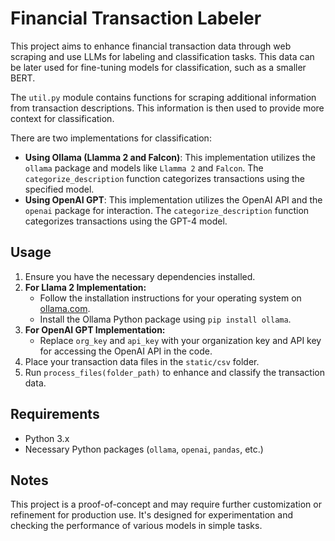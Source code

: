 # Financial Transaction Labeler

This project aims to enhance financial transaction data through web scraping and use LLMs for labeling and classification tasks. This data can be later used for fine-tuning models for classification, such as a smaller BERT.

The `util.py` module contains functions for scraping additional information from transaction descriptions. This information is then used to provide more context for classification.

There are two implementations for classification:

- **Using Ollama (Llamma 2 and Falcon)**: This implementation utilizes the `ollama` package and models like `Llamma 2` and `Falcon`. The `categorize_description` function categorizes transactions using the specified model.
- **Using OpenAI GPT**: This implementation utilizes the OpenAI API and the `openai` package for interaction. The `categorize_description` function categorizes transactions using the GPT-4 model.

## Usage

1. Ensure you have the necessary dependencies installed.
2. **For Llama 2 Implementation:**
    - Follow the installation instructions for your operating system on [ollama.com](https://ollama.com/).
    - Install the Ollama Python package using `pip install ollama`.
3. **For OpenAI GPT Implementation:**
    - Replace `org_key` and `api_key` with your organization key and API key for accessing the OpenAI API in the code.
4. Place your transaction data files in the `static/csv` folder.
5. Run `process_files(folder_path)` to enhance and classify the transaction data.

## Requirements

- Python 3.x
- Necessary Python packages (`ollama`, `openai`, `pandas`, etc.)

## Notes

This project is a proof-of-concept and may require further customization or refinement for production use. It's designed for experimentation and checking the performance of various models in simple tasks.
